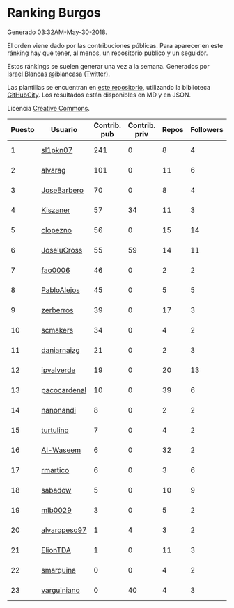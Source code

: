 # Ranking Burgos

Generado 03:32AM-May-30-2018.

El orden viene dado por las contribuciones públicas. Para aparecer en este ránking hay que tener, al menos, un repositorio público y un seguidor.

Estos ránkings se suelen generar una vez a la semana. Generados por [Israel Blancas @iblancasa](https://github.com/iblancasa/) [(Twitter)](https://twitter.com/iblancasa).

Las plantillas se encuentran en [este repositorio](https://github.com/iblancasa/GH-Spanish-Ranking), utilizando la biblioteca [GitHubCity](https://github.com/iblancasa/GitHubCity). Los resultados están disponibles en MD y en JSON.

Licencia [Creative Commons](https://creativecommons.org/licenses/by/4.0/).

| Puesto   |  Usuario  | Contrib. pub | Contrib. priv |Repos| Followers | Desde |  Avatar  |
|----------|-----------|--------------|---------------|-----|-----------|-------|----------|
|1|[sl1pkn07](https://github.com/sl1pkn07)|241|0|8|4|2010-11-01|![sl1pkn07](https://avatars0.githubusercontent.com/u/462213)|
|2|[alvarag](https://github.com/alvarag)|101|0|11|6|2014-11-21|![alvarag](https://avatars3.githubusercontent.com/u/9881614)|
|3|[JoseBarbero](https://github.com/JoseBarbero)|70|0|8|4|2016-02-25|![JoseBarbero](https://avatars0.githubusercontent.com/u/17479313)|
|4|[Kiszaner](https://github.com/Kiszaner)|57|34|11|3|2014-10-08|![Kiszaner](https://avatars2.githubusercontent.com/u/9079893)|
|5|[clopezno](https://github.com/clopezno)|56|0|15|14|2012-02-20|![clopezno](https://avatars1.githubusercontent.com/u/1453744)|
|6|[JoseluCross](https://github.com/JoseluCross)|55|59|14|11|2015-08-27|![JoseluCross](https://avatars0.githubusercontent.com/u/14005926)|
|7|[fao0006](https://github.com/fao0006)|46|0|2|2|2017-10-31|![fao0006](https://avatars3.githubusercontent.com/u/33248343)|
|8|[PabloAlejos](https://github.com/PabloAlejos)|45|0|5|5|2014-10-09|![PabloAlejos](https://avatars1.githubusercontent.com/u/9104772)|
|9|[zerberros](https://github.com/zerberros)|39|0|17|3|2013-11-13|![zerberros](https://avatars3.githubusercontent.com/u/5930950)|
|10|[scmakers](https://github.com/scmakers)|34|0|4|2|2017-04-05|![scmakers](https://avatars2.githubusercontent.com/u/26918493)|
|11|[daniarnaizg](https://github.com/daniarnaizg)|21|0|2|3|2016-10-24|![daniarnaizg](https://avatars0.githubusercontent.com/u/23025125)|
|12|[ipvalverde](https://github.com/ipvalverde)|19|0|20|13|2014-03-08|![ipvalverde](https://avatars0.githubusercontent.com/u/6889318)|
|13|[pacocardenal](https://github.com/pacocardenal)|10|0|39|6|2013-09-12|![pacocardenal](https://avatars3.githubusercontent.com/u/5442055)|
|14|[nanonandi](https://github.com/nanonandi)|8|0|2|2|2016-07-03|![nanonandi](https://avatars3.githubusercontent.com/u/20266109)|
|15|[turtulino](https://github.com/turtulino)|7|0|4|2|2011-08-25|![turtulino](https://avatars3.githubusercontent.com/u/1004178)|
|16|[Al-Waseem](https://github.com/Al-Waseem)|6|0|32|2|2013-12-26|![Al-Waseem](https://avatars1.githubusercontent.com/u/6266689)|
|17|[rmartico](https://github.com/rmartico)|6|0|3|6|2012-10-11|![rmartico](https://avatars2.githubusercontent.com/u/2535865)|
|18|[sabadow](https://github.com/sabadow)|5|0|10|9|2012-02-08|![sabadow](https://avatars2.githubusercontent.com/u/1420021)|
|19|[mlb0029](https://github.com/mlb0029)|3|0|5|2|2016-10-25|![mlb0029](https://avatars2.githubusercontent.com/u/23051789)|
|20|[alvaropeso97](https://github.com/alvaropeso97)|1|4|3|2|2016-10-23|![alvaropeso97](https://avatars0.githubusercontent.com/u/23009799)|
|21|[ElionTDA](https://github.com/ElionTDA)|1|0|11|3|2013-09-21|![ElionTDA](https://avatars1.githubusercontent.com/u/5507129)|
|22|[smarquina](https://github.com/smarquina)|0|0|4|2|2015-04-29|![smarquina](https://avatars3.githubusercontent.com/u/12174981)|
|23|[varguiniano](https://github.com/varguiniano)|0|40|4|3|2013-03-03|![varguiniano](https://avatars3.githubusercontent.com/u/3752289)|
